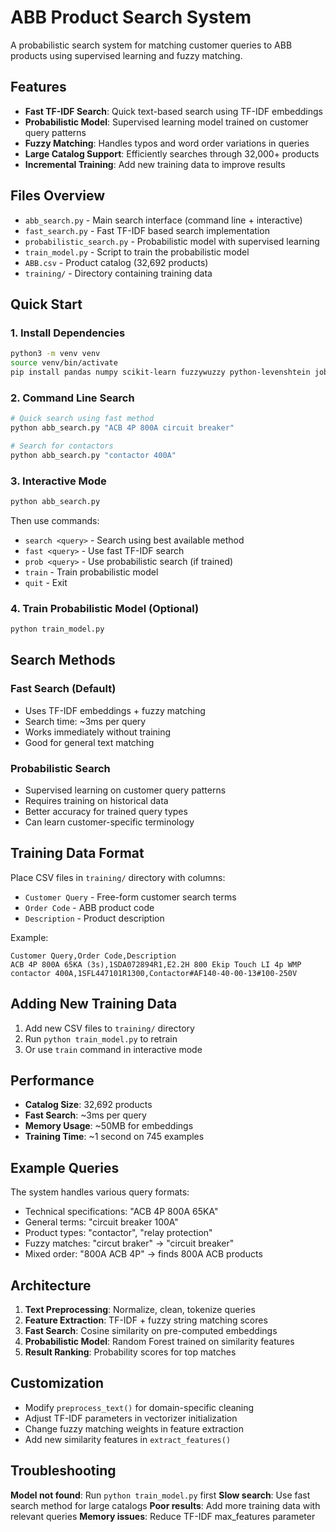 # ABB Product Search System

A probabilistic search system for matching customer queries to ABB products using supervised learning and fuzzy matching.

## Features

- **Fast TF-IDF Search**: Quick text-based search using TF-IDF embeddings
- **Probabilistic Model**: Supervised learning model trained on customer query patterns
- **Fuzzy Matching**: Handles typos and word order variations in queries
- **Large Catalog Support**: Efficiently searches through 32,000+ products
- **Incremental Training**: Add new training data to improve results

## Files Overview

- `abb_search.py` - Main search interface (command line + interactive)
- `fast_search.py` - Fast TF-IDF based search implementation
- `probabilistic_search.py` - Probabilistic model with supervised learning
- `train_model.py` - Script to train the probabilistic model
- `ABB.csv` - Product catalog (32,692 products)
- `training/` - Directory containing training data

## Quick Start

### 1. Install Dependencies

```bash
python3 -m venv venv
source venv/bin/activate
pip install pandas numpy scikit-learn fuzzywuzzy python-levenshtein joblib openpyxl
```

### 2. Command Line Search

```bash
# Quick search using fast method
python abb_search.py "ACB 4P 800A circuit breaker"

# Search for contactors
python abb_search.py "contactor 400A"
```

### 3. Interactive Mode

```bash
python abb_search.py
```

Then use commands:
- `search <query>` - Search using best available method
- `fast <query>` - Use fast TF-IDF search
- `prob <query>` - Use probabilistic search (if trained)
- `train` - Train probabilistic model
- `quit` - Exit

### 4. Train Probabilistic Model (Optional)

```bash
python train_model.py
```

## Search Methods

### Fast Search (Default)
- Uses TF-IDF embeddings + fuzzy matching
- Search time: ~3ms per query
- Works immediately without training
- Good for general text matching

### Probabilistic Search
- Supervised learning on customer query patterns
- Requires training on historical data
- Better accuracy for trained query types
- Can learn customer-specific terminology

## Training Data Format

Place CSV files in `training/` directory with columns:
- `Customer Query` - Free-form customer search terms
- `Order Code` - ABB product code
- `Description` - Product description

Example:
```csv
Customer Query,Order Code,Description
ACB 4P 800A 65KA (3s),1SDA072894R1,E2.2H 800 Ekip Touch LI 4p WMP
contactor 400A,1SFL447101R1300,Contactor#AF140-40-00-13#100-250V
```

## Adding New Training Data

1. Add new CSV files to `training/` directory
2. Run `python train_model.py` to retrain
3. Or use `train` command in interactive mode

## Performance

- **Catalog Size**: 32,692 products
- **Fast Search**: ~3ms per query
- **Memory Usage**: ~50MB for embeddings
- **Training Time**: ~1 second on 745 examples

## Example Queries

The system handles various query formats:

- Technical specifications: "ACB 4P 800A 65KA"
- General terms: "circuit breaker 100A"
- Product types: "contactor", "relay protection"
- Fuzzy matches: "circut braker" → "circuit breaker"
- Mixed order: "800A ACB 4P" → finds 800A ACB products

## Architecture

1. **Text Preprocessing**: Normalize, clean, tokenize queries
2. **Feature Extraction**: TF-IDF + fuzzy string matching scores
3. **Fast Search**: Cosine similarity on pre-computed embeddings
4. **Probabilistic Model**: Random Forest trained on similarity features
5. **Result Ranking**: Probability scores for top matches

## Customization

- Modify `preprocess_text()` for domain-specific cleaning
- Adjust TF-IDF parameters in vectorizer initialization
- Change fuzzy matching weights in feature extraction
- Add new similarity features in `extract_features()`

## Troubleshooting

**Model not found**: Run `python train_model.py` first
**Slow search**: Use fast search method for large catalogs
**Poor results**: Add more training data with relevant queries
**Memory issues**: Reduce TF-IDF max_features parameter